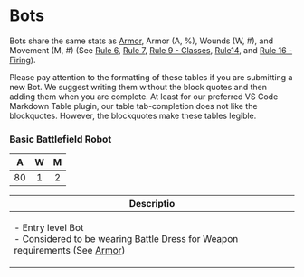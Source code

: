 # Bots

Bots share the same stats as [Armor](armor.md), Armor (A, %), Wounds (W, #), and Movement (M, #) (See [Rule 6](broken-reference), [Rule 7](broken-reference), [Rule 9 - Classes](broken-reference), [Rule14](broken-reference), and [Rule 16 - Firing](broken-reference)).

Please pay attention to the formatting of these tables if you are submitting a new Bot. We suggest writing them without the block quotes and then adding them when you are complete. At least for our preferred VS Code Markdown Table plugin, our table tab-completion does not like the blockquotes. However, the blockquotes make these tables legible.

### **Basic Battlefield Robot**

|  A  |  W  |  M  |
| :-: | :-: | :-: |
|  80 |  1  |  2  |

| **Descriptio**                                                                                                                |
| ------------------------------------------------------------------------------------------------------------------------------ |
| <p>- Entry level Bot<br>- Considered to be wearing Battle Dress for Weapon requirements (See <a href="armor.md">Armor</a>)</p> |